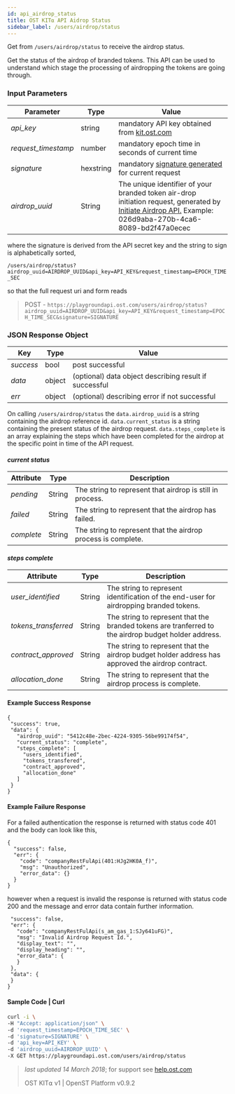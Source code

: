 ```yaml
---
id: api_airdrop_status
title: OST KIT⍺ API Aidrop Status
sidebar_label: /users/airdrop/status
---
```



Get from `/users/airdrop/status` to receive the airdrop status.

Get the status of the airdrop of branded tokens. This API can be used to understand which stage the processing of airdropping the tokens are going through.  


### Input Parameters
| Parameter | Type    | Value                                    |
|-----------|---------|------------------------------------------|
| _api_key_           | string    | mandatory API key obtained from [kit.ost.com](https://kit.ost.com) |
| _request_timestamp_ | number    | mandatory epoch time in seconds of current time |
| _signature_         | hexstring | mandatory [<u>signature generated</u>](2_98_API_AUTHENTICATION.md) for current request |
| _airdrop_uuid_  | String | The unique identifier of your branded token air-drop initiation request, generated by [Initiate Airdrop API.](https://dev.ost.com/reference/docs/api_airdrop_drop.html) Example: 026d9aba-270b-4ca6-8089-bd2f47a0ecec|

where the signature is derived from the API secret key and the string to sign is alphabetically sorted,

`/users/airdrop/status?airdrop_uuid=AIRDROP_UUID&api_key=API_KEY&request_timestamp=EPOCH_TIME_SEC`

so that the full request uri and form reads

> POST - `https://playgroundapi.ost.com/users/airdrop/status?airdrop_uuid=AIRDROP_UUID&api_key=API_KEY&request_timestamp=EPOCH_TIME_SEC&signature=SIGNATURE`

### JSON Response Object

| Key        | Type   | Value      |
|------------|--------|------------|
| _success_  | bool   | post successful |
| _data_     | object | (optional) data object describing result if successful   |
| _err_      | object | (optional) describing error if not successful |

On calling `/users/airdrop/status` the `data.airdrop_uuid` is a string containing the airdrop reference id. `data.current_status` is a string containing the present status of the airdrop request. `data.steps_complete` is an array explaining the steps which have been completed for the airdrop at the specific point in time of the API request.

#### _current status_
| Attribute | Type    | Description                                   |
|-----------|---------|------------------------------------------|
| _pending_   | String | The string to represent that airdrop is still in process.
| _failed_  | String | The string to represent that the airdrop has failed.
| _complete_   | String | The string to represent that the airdrop process is complete.|


#### _steps complete_
| Attribute | Type    | Description                                   |
|-----------|---------|------------------------------------------|
| _user_identified_   | String | The string to represent identification of the end-user for airdropping branded tokens.
| _tokens_transferred_  | String | The string to represent that the branded tokens are tranferred to the airdrop budget holder address.
| _contract_approved_   | String | The string to represent that the airdrop budget holder address has approved the airdrop  contract.|
| _allocation_done_   | String | The string to represent that the airdrop process is complete.|


#### Example Success Response
```
{
 "success": true,
 "data": {
   "airdrop_uuid": "5412c48e-2bec-4224-9305-56be99174f54",
   "current_status": "complete",
   "steps_complete": [
     "users_identified",
     "tokens_transfered",
     "contract_approved",
     "allocation_done"
   ]
 }
}
```

#### Example Failure Response
For a failed authentication the response is returned with status code 401 and the body can look like this,

```
{
  "success": false,
  "err": {
    "code": "companyRestFulApi(401:HJg2HK0A_f)",
    "msg": "Unauthorized",
    "error_data": {}
  }
}
```

however when a request is invalid the response is returned with status code 200 and the message and error data contain further information.
```{
 "success": false,
 "err": {
   "code": "companyRestFulApi(s_am_gas_1:SJy641uFG)",
   "msg": "Invalid Airdrop Request Id.",
   "display_text": "",
   "display_heading": "",
   "error_data": {
   }
 },
 "data": {
 }
}
```

#### Sample Code | Curl
```bash
curl -i \
-H "Accept: application/json" \
-d 'request_timestamp=EPOCH_TIME_SEC' \
-d 'signature=SIGNATURE' \
-d 'api_key=API_KEY' \
-d 'airdrop_uuid=AIRDROP_UUID' \
-X GET https://playgroundapi.ost.com/users/airdrop/status
```
>_last updated 14 March 2018_; for support see [help.ost.com](help.ost.com)
>
> OST KIT⍺ v1 | OpenST Platform v0.9.2
